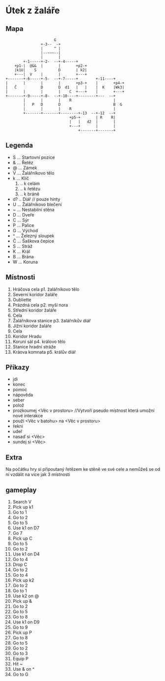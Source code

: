 # Útek z žaláře
## Mapa
```
                      G
                +-3--  -+
                |     ^ |
                |--~~~--|
                |       |
        +-1-----+-2-  --+-4-----+
    +p1-|  @&&  |       |       +p2-+
    |k1U|    S          D       | k2|
    +---|  V    |       |       +---+
+-------+-6-----+-5-  --+-7-----+        +-11----+
|       |       |       |       +p3-+    |       +p4-+
|   Č           D       D  d1   |   |    |  K    |Wk3|
|       |       |       |    C  +---+    |       +---+
+-------+-9-----+-8-  --+-10----+--------+---  --+
        |       |       |    R                   |
        |   P   D       D                        B  G
        |       |       |    R                   |
        +-------+-------+--------+-13  --+-12  --+
                             +p5-+       | R    R|
                             |   |   d2  |       |
                             +---+       |       |
                                 +-------+-------+
```

## Legenda
- S ... Startovní pozice
- & ... Řetěz
- @ ... Zámek
- V ... Žalářníkovo tělo
- k ... Klíč
  1. .. k celám
  2. .. k řetězu
  3. .. k bráně
- d? .. Diář  // pouze hinty
- U ... Žalářníkovo blečení
- ~ ... Nestabilní stěna
- D ... Dveře
- C ... Sýr
- P ... Palice
- G ... Východ
- ^ ... Železný sloupek
- Č ... Šaškova čepice
- S ... Stráž
- K ... Král
- B ... Brána
- W ... Koruna


## Místnosti
  1. Hráčova cela
    p1. žalářníkovo tělo
  2. Severní koridor žaláře
  3. Oubliette
  4. Prázdná cela
    p2. myší nora
  5. Střední koridor žaláře
  6. Cela
  7. Žalářníkova stanice
    p3. žalářníkův diář
  8. Jížní koridor žaláře
  9. Cela
 10. Koridor Hradu
 11. Koruní sál
    p4. královo tělo
 12. Stanice hradní stráže
 13. Kráova komnata
    p5. králův diář


## Příkazy
- jdi
- konec
- pomoc
- nápověda
- seber
- polož
- prozkoumej <Věc v prostoru> //Vytvoří pseudo místnost která umožní nové interakce
- použí <Věc v batohu> na <Věc v prostoru>
- řekni <String>
- udeř
- nasaď si <Věc>
- sundej si <Věc>

## Extra
Na počátku hry si připoutaný řetězem ke stěně ve své cele a nemůžeš se od ní vzdálit na více jak 3 místnosti

## gameplay
 1. Search V
 2. Pick up k1
 4. Go to 1
 5. Go to 2
 6. Go to 5
 7. Use k1 on D7
 8. Go 7
 9. Pick up C
10. Go to 5
11. Go to 2
12. Use k1 on D4
13. Go to 4
14. Drop C
15. Go to 2
16. Go to 4
17. Pick up k2
18. Go to 2
19. Go to 1
20. Use k2 on @
21. Pick up &
22. Go to 2
23. Go to 5
24. Go to 8
25. Use k1 on D9
26. Go to 9
27. Pick up P
28. Go to 8
29. Go to 5
30. Go to 2
31. Go to 3
32. Equip P
33. Hit ~
34. Use & on ^
35. Go to G





